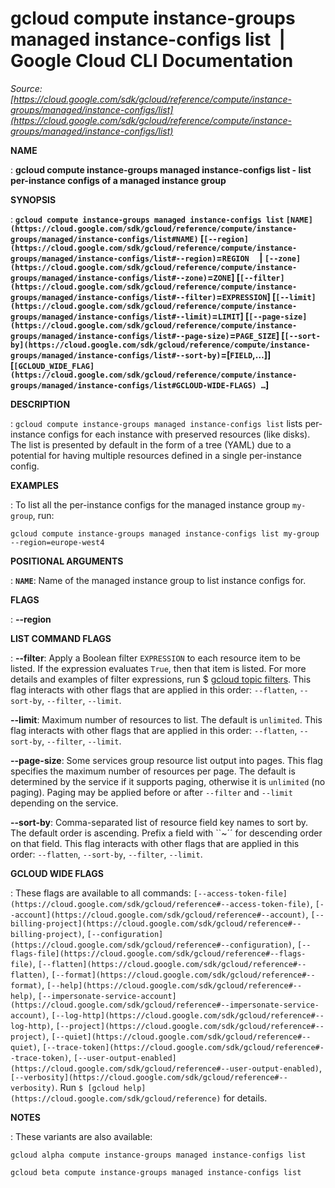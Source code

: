 # gcloud compute instance-groups managed instance-configs list  |  Google Cloud CLI Documentation

*Source: [https://cloud.google.com/sdk/gcloud/reference/compute/instance-groups/managed/instance-configs/list](https://cloud.google.com/sdk/gcloud/reference/compute/instance-groups/managed/instance-configs/list)*

**NAME**

: **gcloud compute instance-groups managed instance-configs list - list per-instance configs of a managed instance group**

**SYNOPSIS**

: **`gcloud compute instance-groups managed instance-configs list` `[NAME](https://cloud.google.com/sdk/gcloud/reference/compute/instance-groups/managed/instance-configs/list#NAME)` [`[--region](https://cloud.google.com/sdk/gcloud/reference/compute/instance-groups/managed/instance-configs/list#--region)`=`REGION`     | `[--zone](https://cloud.google.com/sdk/gcloud/reference/compute/instance-groups/managed/instance-configs/list#--zone)`=`ZONE`] [`[--filter](https://cloud.google.com/sdk/gcloud/reference/compute/instance-groups/managed/instance-configs/list#--filter)`=`EXPRESSION`] [`[--limit](https://cloud.google.com/sdk/gcloud/reference/compute/instance-groups/managed/instance-configs/list#--limit)`=`LIMIT`] [`[--page-size](https://cloud.google.com/sdk/gcloud/reference/compute/instance-groups/managed/instance-configs/list#--page-size)`=`PAGE_SIZE`] [`[--sort-by](https://cloud.google.com/sdk/gcloud/reference/compute/instance-groups/managed/instance-configs/list#--sort-by)`=[`FIELD`,…]] [`[GCLOUD_WIDE_FLAG](https://cloud.google.com/sdk/gcloud/reference/compute/instance-groups/managed/instance-configs/list#GCLOUD-WIDE-FLAGS) …`]**

**DESCRIPTION**

: `gcloud compute instance-groups managed instance-configs list` lists
per-instance configs for each instance with preserved resources (like disks).
The list is presented by default in the form of a tree (YAML) due to a potential
for having multiple resources defined in a single per-instance config.

**EXAMPLES**

: To list all the per-instance configs for the managed instance group
``my-group``, run:

```
gcloud compute instance-groups managed instance-configs list my-group --region=europe-west4
```

**POSITIONAL ARGUMENTS**

: **`NAME`**:
Name of the managed instance group to list instance configs for.

**FLAGS**

: **--region**

**LIST COMMAND FLAGS**

: **--filter**:
Apply a Boolean filter `EXPRESSION` to each resource item
to be listed. If the expression evaluates `True`, then that item is
listed. For more details and examples of filter expressions, run $ [gcloud topic filters](https://cloud.google.com/sdk/gcloud/reference/topic/filters). This flag
interacts with other flags that are applied in this order:
`--flatten`, `--sort-by`, `--filter`,
`--limit`.

**--limit**:
Maximum number of resources to list. The default is `unlimited`. This
flag interacts with other flags that are applied in this order:
`--flatten`, `--sort-by`, `--filter`,
`--limit`.

**--page-size**:
Some services group resource list output into pages. This flag specifies the
maximum number of resources per page. The default is determined by the service
if it supports paging, otherwise it is `unlimited` (no paging).
Paging may be applied before or after `--filter` and
`--limit` depending on the service.

**--sort-by**:
Comma-separated list of resource field key names to sort by. The default order
is ascending. Prefix a field with ``~´´ for descending order on that
field. This flag interacts with other flags that are applied in this order:
`--flatten`, `--sort-by`, `--filter`,
`--limit`.

**GCLOUD WIDE FLAGS**

: These flags are available to all commands: `[--access-token-file](https://cloud.google.com/sdk/gcloud/reference#--access-token-file)`,
`[--account](https://cloud.google.com/sdk/gcloud/reference#--account)`, `[--billing-project](https://cloud.google.com/sdk/gcloud/reference#--billing-project)`,
`[--configuration](https://cloud.google.com/sdk/gcloud/reference#--configuration)`,
`[--flags-file](https://cloud.google.com/sdk/gcloud/reference#--flags-file)`,
`[--flatten](https://cloud.google.com/sdk/gcloud/reference#--flatten)`, `[--format](https://cloud.google.com/sdk/gcloud/reference#--format)`, `[--help](https://cloud.google.com/sdk/gcloud/reference#--help)`, `[--impersonate-service-account](https://cloud.google.com/sdk/gcloud/reference#--impersonate-service-account)`,
`[--log-http](https://cloud.google.com/sdk/gcloud/reference#--log-http)`,
`[--project](https://cloud.google.com/sdk/gcloud/reference#--project)`, `[--quiet](https://cloud.google.com/sdk/gcloud/reference#--quiet)`, `[--trace-token](https://cloud.google.com/sdk/gcloud/reference#--trace-token)`, `[--user-output-enabled](https://cloud.google.com/sdk/gcloud/reference#--user-output-enabled)`,
`[--verbosity](https://cloud.google.com/sdk/gcloud/reference#--verbosity)`.
Run `$ [gcloud help](https://cloud.google.com/sdk/gcloud/reference)` for details.

**NOTES**

: These variants are also available:

```
gcloud alpha compute instance-groups managed instance-configs list
```

```
gcloud beta compute instance-groups managed instance-configs list
```